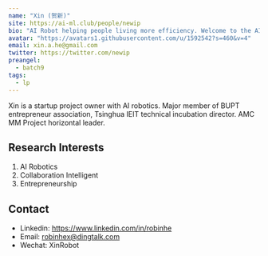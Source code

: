 ```yaml
---
name: "Xin (贺新)"
site: https://ai-ml.club/people/newip
bio: "AI Robot helping people living more efficiency. Welcome to the AI Bot world. (XinRobot is me)"
avatar: "https://avatars1.githubusercontent.com/u/1592542?s=460&v=4"
email: xin.a.he@gmail.com
twitter: https://twitter.com/newip
preangel:
  - batch9
tags:
  - lp
---
```


Xin is a startup project owner with AI robotics. Major member of BUPT entrepreneur association, Tsinghua IEIT technical incubation director. AMC MM Project horizontal leader.

## Research Interests

1. AI Robotics
1. Collaboration Intelligent
1. Entrepreneurship

## Contact

- Linkedin: <https://www.linkedin.com/in/robinhe>
- Email: <robinhex@dingtalk.com>
- Wechat: XinRobot
